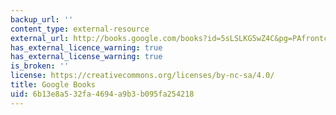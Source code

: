 ```yaml
---
backup_url: ''
content_type: external-resource
external_url: http://books.google.com/books?id=5sLSLKG5wZ4C&pg=PAfrontcover
has_external_licence_warning: true
has_external_license_warning: true
is_broken: ''
license: https://creativecommons.org/licenses/by-nc-sa/4.0/
title: Google Books
uid: 6b13e8a5-32fa-4694-a9b3-b095fa254218
---
```

